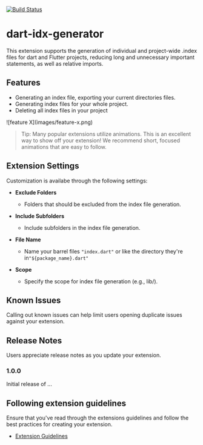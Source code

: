 [![Build Status](https://dev.azure.com/timokz/dart-idx-generator/_apis/build/status%2Ftimokz.dart-idx-generator?branchName=main)](https://dev.azure.com/timokz/dart-idx-generator/_build/latest?definitionId=1&branchName=main)

# dart-idx-generator

This extension supports the generation of individual and project-wide .index files for dart and Flutter projects,
reducing long and unnecessary important statements, as well as relative imports.

## Features

- Generating an index file, exporting your current directories files.
- Generating index files for your whole project.
- Deleting all index files in your project

\!\[feature X\]\(images/feature-x.png\)

> Tip: Many popular extensions utilize animations. This is an excellent way to show off your extension! We recommend short, focused animations that are easy to follow.

## Extension Settings

Customization is availabe through the following settings:


- **Exclude Folders**
  - Folders that should be excluded from the index file generation.
- **Include Subfolders**
  - Include subfolders in the index file generation.
- **File Name**
    - Name your barrel files `"index.dart"` or like the directory they're in`"${package_name}.dart"`



- **Scope**
  - Specify the scope for index file generation (e.g., lib/).


## Known Issues

Calling out known issues can help limit users opening duplicate issues against your extension.

## Release Notes

Users appreciate release notes as you update your extension.

### 1.0.0

Initial release of ...


## Following extension guidelines

Ensure that you've read through the extensions guidelines and follow the best practices for creating your extension.

* [Extension Guidelines](https://code.visualstudio.com/api/references/extension-guidelines)

